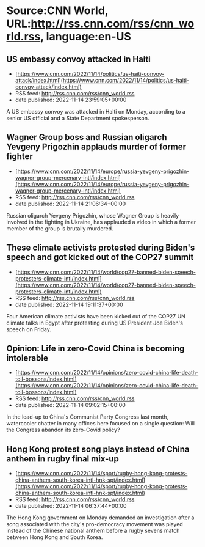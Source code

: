 # Source:CNN World, URL:http://rss.cnn.com/rss/cnn_world.rss, language:en-US

## US embassy convoy attacked in Haiti
 - [https://www.cnn.com/2022/11/14/politics/us-haiti-convoy-attack/index.html](https://www.cnn.com/2022/11/14/politics/us-haiti-convoy-attack/index.html)
 - RSS feed: http://rss.cnn.com/rss/cnn_world.rss
 - date published: 2022-11-14 23:59:05+00:00

A US embassy convoy was attacked in Haiti on Monday, according to a senior US official and a State Department spokesperson.

## Wagner Group boss and Russian oligarch Yevgeny Prigozhin applauds murder of former fighter
 - [https://www.cnn.com/2022/11/14/europe/russia-yevgeny-prigozhin-wagner-group-mercenary-intl/index.html](https://www.cnn.com/2022/11/14/europe/russia-yevgeny-prigozhin-wagner-group-mercenary-intl/index.html)
 - RSS feed: http://rss.cnn.com/rss/cnn_world.rss
 - date published: 2022-11-14 21:06:34+00:00

Russian oligarch Yevgeny Prigozhin, whose Wagner Group is heavily involved in the fighting in Ukraine, has applauded a video in which a former member of the group is brutally murdered.

## These climate activists protested during Biden's speech and got kicked out of the COP27 summit
 - [https://www.cnn.com/2022/11/14/world/cop27-banned-biden-speech-protesters-climate-intl/index.html](https://www.cnn.com/2022/11/14/world/cop27-banned-biden-speech-protesters-climate-intl/index.html)
 - RSS feed: http://rss.cnn.com/rss/cnn_world.rss
 - date published: 2022-11-14 19:11:37+00:00

Four American climate activists have been kicked out of the COP27 UN climate talks in Egypt after protesting during US President Joe Biden's speech on Friday.

## Opinion: Life in zero-Covid China is becoming intolerable
 - [https://www.cnn.com/2022/11/14/opinions/zero-covid-china-life-death-toll-bossons/index.html](https://www.cnn.com/2022/11/14/opinions/zero-covid-china-life-death-toll-bossons/index.html)
 - RSS feed: http://rss.cnn.com/rss/cnn_world.rss
 - date published: 2022-11-14 09:02:15+00:00

In the lead-up to China's Communist Party Congress last month, watercooler chatter in many offices here focused on a single question: Will the Congress abandon its zero-Covid policy?

## Hong Kong protest song plays instead of China anthem in rugby final mix-up
 - [https://www.cnn.com/2022/11/14/sport/rugby-hong-kong-protests-china-anthem-south-korea-intl-hnk-spt/index.html](https://www.cnn.com/2022/11/14/sport/rugby-hong-kong-protests-china-anthem-south-korea-intl-hnk-spt/index.html)
 - RSS feed: http://rss.cnn.com/rss/cnn_world.rss
 - date published: 2022-11-14 06:37:44+00:00

The Hong Kong government on Monday demanded an investigation after a song associated with the city's pro-democracy movement was played instead of the Chinese national anthem before a rugby sevens match between Hong Kong and South Korea.

